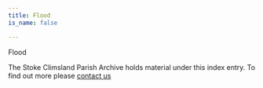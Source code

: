 ```yaml
---
title: Flood
is_name: false

---
```


Flood


The Stoke Climsland Parish Archive holds material under this index entry. To find out more please [contact us](/contact/)
